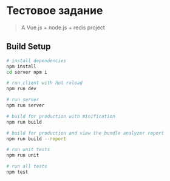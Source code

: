 # Тестовое задание

> A Vue.js + node.js + redis project

## Build Setup

``` bash
# install dependencies
npm install
cd server npm i

# run client with hot reload
npm run dev

# run server
npm run server

# build for production with minification
npm run build

# build for production and view the bundle analyzer report
npm run build --report

# run unit tests
npm run unit

# run all tests
npm test

```
